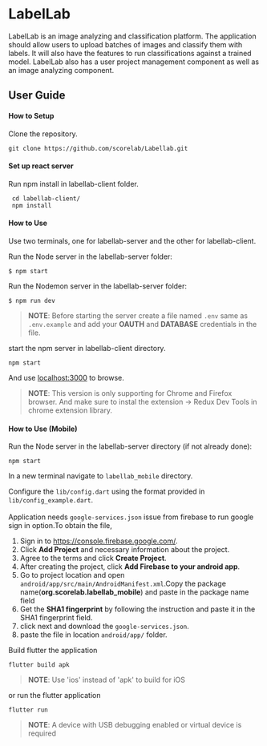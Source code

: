 # LabelLab
LabelLab is an image analyzing and classification platform. The application should allow users to upload batches of images and classify them with labels. It will also have the features to run classifications against a trained model. LabelLab also has a user project management component as well as an image analyzing component.

## User Guide

#### How to Setup

Clone the repository.

`git clone https://github.com/scorelab/Labellab.git`

#### Set up react server

Run npm install in labellab-client folder.

```
 cd labellab-client/
 npm install
 ```
    
#### How to Use


Use two terminals, one for labellab-server and the other for labellab-client.

Run the Node server in the labellab-server folder:
    
`$ npm start`

Run the Nodemon server in the labellab-server folder:

`$ npm run dev`

> **NOTE**: Before starting the server create a file named `.env` same as `.env.example` and add your **OAUTH** and **DATABASE** credentials in the file.

start the npm server in labellab-client directory.

`npm start`

And use [localhost:3000](https://) to browse.


> **NOTE**: This version is only supporting for Chrome and Firefox browser. And make sure to instal the extension -> Redux Dev Tools in chrome extension library.

#### How to Use (Mobile)
Run the Node server in the labellab-server directory (if not already done):

`npm start`

In a new terminal navigate to `labellab_mobile` directory.

Configure the `lib/config.dart` using the format provided in `lib/config_example.dart`.
<br><br>
Application needs `google-services.json` issue from firebase to run google sign in option.To obtain the file,

1. Sign in to https://console.firebase.google.com/.
2. Click **Add Project** and necessary information about the project.
3. Agree to the terms and click **Create Project**.
4. After creating the project, click **Add Firebase to your android app**.
5. Go to project location and open `android/app/src/main/AndroidManifest.xml`.Copy the package name(**org.scorelab.labellab_mobile**) and paste in the package name field
6. Get the **SHA1 fingerprint** by following the instruction and paste it in the SHA1 fingerprint field.
7. click next and download the `google-services.json`.
8. paste the file in location `android/app/` folder.

Build flutter the application

`flutter build apk`

> **NOTE**: Use 'ios' instead of 'apk' to build for iOS

or run the flutter application

`flutter run`

> **NOTE**: A device with USB debugging enabled or virtual device is required
